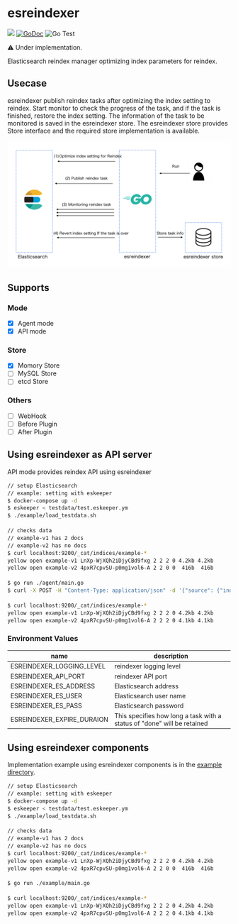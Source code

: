 # esreindexer

<img src="https://img.shields.io/badge/go-v1.17-blue.svg"/> [![GoDoc](https://godoc.org/github.com/po3rin/esreindexer?status.svg)](https://godoc.org/github.com/po3rin/esreindexer) ![Go Test](https://github.com/po3rin/esreindexer/workflows/Go%20Test/badge.svg) 

⚠️  Under implementation.

Elasticsearch reindex manager optimizing index parameters for reindex.

## Usecase

esreindexer publish reindex tasks after optimizing the index setting to reindex.
Start monitor to check the progress of the task, and if the task is finished, restore the index setting.
The information of the task to be monitored is saved in the esreindexer store. The esreindexer store provides Store interface and the required store implementation is available.

![esreindexer-usecase](./esreindexer.png)

## Supports

### Mode
- [x] Agent mode
- [x] API mode

### Store
- [x] Momory Store
- [ ] MySQL Store
- [ ] etcd Store

### Others
- [ ] WebHook
- [ ] Before Plugin
- [ ] After Plugin

## Using esreindexer as API server

API mode provides reindex API using esreindexer

```sh
// setup Elasticsearch
// example: setting with eskeeper
$ docker-compose up -d
$ eskeeper < testdata/test.eskeeper.ym 
$ ./example/load_testdata.sh

// checks data
// example-v1 has 2 docs
// example-v2 has no docs
$ curl localhost:9200/_cat/indices/example-*
yellow open example-v1 LnXp-WjXQh2iDjyCBd9fxg 2 2 2 0 4.2kb 4.2kb
yellow open example-v2 4pxR7cpvSU-p0mg1vol6-A 2 2 0 0  416b  416b

$ go run ./agent/main.go
$ curl -X POST -H "Content-Type: application/json" -d '{"source": {"index": "example-v1"}, "dest": {"index": "example-v2"}}' localhost:8888/api/v1/reindex 

$ curl localhost:9200/_cat/indices/example-*
yellow open example-v1 LnXp-WjXQh2iDjyCBd9fxg 2 2 2 0 4.2kb 4.2kb
yellow open example-v2 4pxR7cpvSU-p0mg1vol6-A 2 2 2 0 4.1kb 4.1kb
```

### Environment Values

| name                       | description                                                             |
| -------------------------- | ----------------------------------------------------------------------- |
| ESREINDEXER_LOGGING_LEVEL  | reindexer logging level                                                 |
| ESREINDEXER_API_PORT       | reindexer API port                                                      |
| ESREINDEXER_ES_ADDRESS     | Elasticsearch address                                                   |
| ESREINDEXER_ES_USER        | Elasticsearch user name                                                 |
| ESREINDEXER_ES_PASS        | Elasticsearch password                                                  |
| ESREINDEXER_EXPIRE_DURAION | This specifies how long a task with a status of "done" will be retained |

## Using esreindexer components

Implementation example using esreindexer components is in the [example directory](https://github.com/po3rin/esreindexer/tree/main/example).

```sh
// setup Elasticsearch
// example: setting with eskeeper
$ docker-compose up -d
$ eskeeper < testdata/test.eskeeper.ym 
$ ./example/load_testdata.sh

// checks data
// example-v1 has 2 docs
// example-v2 has no docs
$ curl localhost:9200/_cat/indices/example-*
yellow open example-v1 LnXp-WjXQh2iDjyCBd9fxg 2 2 2 0 4.2kb 4.2kb
yellow open example-v2 4pxR7cpvSU-p0mg1vol6-A 2 2 0 0  416b  416b

$ go run ./example/main.go

$ curl localhost:9200/_cat/indices/example-*
yellow open example-v1 LnXp-WjXQh2iDjyCBd9fxg 2 2 2 0 4.2kb 4.2kb
yellow open example-v2 4pxR7cpvSU-p0mg1vol6-A 2 2 2 0 4.1kb 4.1kb
```

